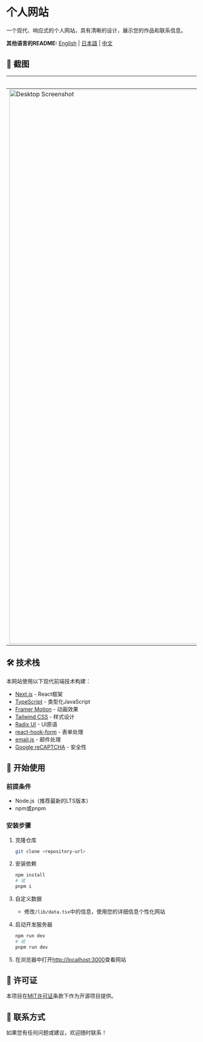 # 个人网站

一个现代、响应式的个人网站，具有清晰的设计，展示您的作品和联系信息。

**其他语言的README:** [English](README.md) | [日本語](README.ja.md) | [中文](README.zh.md)

## 📸 截图

| 桌面端 | 移动端 |
|-------|-------|
| <img width="1465" alt="Desktop Screenshot" src="https://github.com/user-attachments/assets/ec97e9b6-a42f-4cce-aa6f-3ad917c0f5f7"> | <img width="298" alt="Mobile Screenshot" src="https://github.com/user-attachments/assets/7fc57bc0-2147-408d-aded-c68d037306d9"> |

## 🛠️ 技术栈

本网站使用以下现代前端技术构建：

- [Next.js](https://nextjs.org/) - React框架
- [TypeScript](https://www.typescriptlang.org/) - 类型化JavaScript
- [Framer Motion](https://www.framer.com/motion/) - 动画效果
- [Tailwind CSS](https://tailwindcss.com/) - 样式设计
- [Radix UI](https://www.radix-ui.com/) - UI原语
- [react-hook-form](https://react-hook-form.com/) - 表单处理
- [email.js](https://www.emailjs.com/) - 邮件处理
- [Google reCAPTCHA](https://www.google.com/recaptcha/) - 安全性

## 🚀 开始使用

### 前提条件

- Node.js（推荐最新的LTS版本）
- npm或pnpm

### 安装步骤

1. 克隆仓库
   ```bash
   git clone <repository-url>
   ```

2. 安装依赖
   ```bash
   npm install
   # 或
   pnpm i
   ```

3. 自定义数据
   - 修改`/lib/data.tsx`中的信息，使用您的详细信息个性化网站

4. 启动开发服务器
   ```bash
   npm run dev
   # 或
   pnpm run dev
   ```

5. 在浏览器中打开[http://localhost:3000](http://localhost:3000)查看网站

## 📄 许可证

本项目在[MIT许可证](https://opensource.org/licenses/MIT)条款下作为开源项目提供。

## 📧 联系方式

如果您有任何问题或建议，欢迎随时联系！
